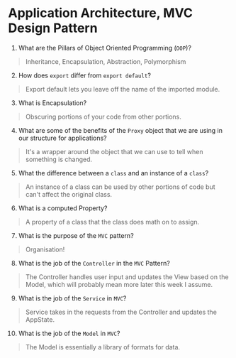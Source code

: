 # Application Architecture, MVC Design Pattern
01. What are the Pillars of Object Oriented Programming (`OOP`)?
  
  > Inheritance, Encapsulation, Abstraction, Polymorphism

02. How does `export` differ from `export default`?
  
  > Export default lets you leave off the name of the imported module.

03. What is Encapsulation?
  
  > Obscuring portions of your code from other portions.

04. What are some of the benefits of the `Proxy` object that we are using in our structure for applications?
  
  > It's a wrapper around the object that we can use to tell when something is changed.

05. What the difference between a `class` and an instance of a `class`?
  
  > An instance of a class can be used by other portions of code but can't affect the original class.

06. What is a computed Property?
  
  > A property of a class that the class does math on to assign.

07. What is the purpose of the `MVC` pattern?
  
  > Organisation!

08. What is the job of the `Controller` in the `MVC` Pattern?
  
  > The Controller handles user input and updates the View based on the Model, which will probably mean more later this week I assume.

09. What is the job of the `Service` in `MVC`?
  
  > Service takes in the requests from the Controller and updates the AppState.

10. What is the job of the `Model` in `MVC`?
  
  > The Model is essentially a library of formats for data.
